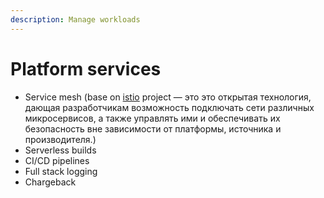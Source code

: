 ```yaml
---
description: Manage workloads
---
```


# Platform services

* Service mesh (base on [istio](https://istio.io) project — это это открытая технология, дающая разработчикам возможность подключать сети различных микросервисов, а также управлять ими и обеспечивать их безопасность вне зависимости от платформы, источника и производителя.)
* Serverless builds
* CI/CD pipelines
* Full stack logging
* Chargeback
